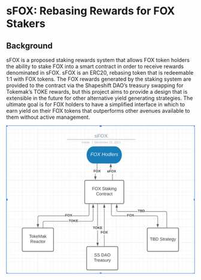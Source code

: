 # sFOX: Rebasing Rewards for FOX Stakers

## Background
sFOX is a proposed staking rewards system that allows FOX token holders the ability to stake FOX into a smart contract in order to receive rewards denominated in sFOX.  sFOX is an ERC20, rebasing token that is redeemable 1:1 with FOX tokens.  The FOX rewards generated by the staking system are provided to the contract via the Shapeshift DAO’s treasury swapping for Tokemak’s TOKE rewards, but this project aims to provide a design that is extensible in the future for other alternative yield generating strategies. The ultimate goal is for FOX holders to have a simplified interface in which to earn yield on their FOX tokens that outperforms other avenues available to them without active management. 

![Alt text](docs/images/sFOX.png?raw=true "sFOX Diagram")
